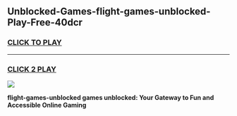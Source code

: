 
## Unblocked-Games-flight-games-unblocked-Play-Free-40dcr
<h3>
<a href="https://premium76.site?title=flight-games-unblocked&ref=18A1">CLICK TO PLAY</a></h3>
<hr>

<h3>
<a href="https://premium76.site?title=flight-games-unblocked&ref=18A1">CLICK 2 PLAY</a>
  
</h3>

<a href="https://premium76.site?title=flight-games-unblocked&ref=18A1"><img src="https://clearcache.store/games.png"></a>


**flight-games-unblocked games unblocked: Your Gateway to Fun and Accessible Online Gaming**
